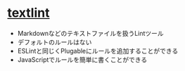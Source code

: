 # [textlint](https://github.com/azu/textlint "textlint")

-   Markdownなどのテキストファイルを扱うLintツール
-   デフォルトのルールはない
-   ESLintと同じくPlugableにルールを追加することができる
-   JavaScriptでルールを簡単に書くことができる
